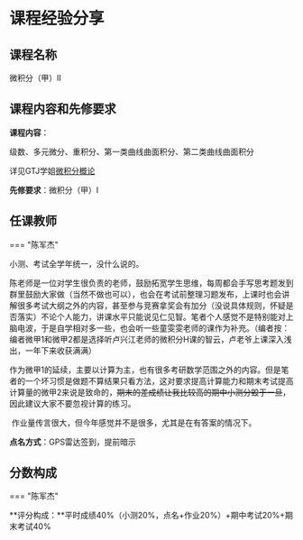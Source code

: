 # 课程经验分享 

## 课程名称
微积分（甲）II
## 课程内容和先修要求

**课程内容**：

级数、多元微分、重积分、第一类曲线曲面积分、第二类曲线曲面积分

详见GTJ学姐[微积分概论](微积分概论.pdf)

**先修要求**：微积分（甲）I
## 任课教师

=== "陈军杰"

小测、考试全学年统一，没什么说的。

​        陈老师是一位对学生很负责的老师，鼓励拓宽学生思维，每周都会手写思考题发到群里鼓励大家做（当然不做也可以），也会在考试前整理习题发布，上课时也会讲解很多考试大纲之外的内容，甚至参与竞赛拿奖会有加分（没说具体规则，怀疑是否落实）不论个人能力，讲课水平只能说见仁见智。笔者个人感觉不是特别能对上脑电波，于是自学相对多一些，也会听一些童雯雯老师的课作为补充。（编者按：编者微甲1和微甲2都是选择听卢兴江老师的微积分H课的智云，卢老爷上课深入浅出，一年下来收获满满）

​        作为微甲1的延续，主要以计算为主，也有很多考研数学范围之外的内容。但是笔者的一个坏习惯是做题不算结果只看方法，这对要求提高计算能力和期末考试提高计算量的微甲2来说是致命的，~~期末的差成绩让我比较高的期中小测分毁于一旦~~，因此建议大家不要忽视计算的练习。

​        作业量传言很大，但今年感觉并不是很多，尤其是在有答案的情况下。

**点名方式**：GPS雷达签到，提前暗示

## 分数构成

=== "陈军杰"

**评分构成：**平时成绩40%（小测20%，点名+作业20%）+期中考试20%+期末考试40%
